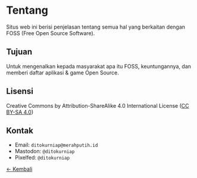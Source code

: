# Tentang
Situs web ini berisi penjelasan tentang semua hal yang berkaitan dengan FOSS (Free Open Source Software).

## Tujuan
Untuk mengenalkan kepada masyarakat apa itu FOSS, keuntungannya, dan memberi daftar aplikasi & game Open Source.

## Lisensi
Creative Commons by Attribution-ShareAlike 4.0 International License ([CC BY-SA 4.0](https://creativecommons.org/licenses/by-sa/4.0/deed.id))

## Kontak
- Email: `ditokurniap@merahputih.id`
- Mastodon: `@ditokurniap`
- Pixelfed: `@ditokurniap`

[<- Kembali](https://github.com/ditokp/Tes_Repositori/blob/master/README.md)
